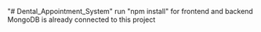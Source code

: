 "# Dental_Appointment_System" 
run "npm install" for frontend and backend
MongoDB is already connected to this project
